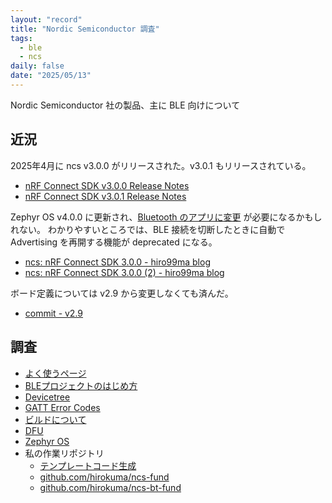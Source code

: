 ```yaml
---
layout: "record"
title: "Nordic Semiconductor 調査"
tags:
  - ble
  - ncs
daily: false
date: "2025/05/13"
---
```


Nordic Semiconductor 社の製品、主に BLE 向けについて

## 近況

2025年4月に ncs v3.0.0 がリリースされた。v3.0.1 もリリースされている。

* [nRF Connect SDK v3.0.0 Release Notes](https://docs.nordicsemi.com/bundle/ncs-latest/page/nrf/releases_and_maturity/releases/release-notes-3.0.0.html)
* [nRF Connect SDK v3.0.1 Release Notes](https://docs.nordicsemi.com/bundle/ncs-latest/page/nrf/releases_and_maturity/releases/release-notes-3.0.1.html)

Zephyr OS v4.0.0 に更新され、[Bluetooth のアプリに変更](https://docs.nordicsemi.com/bundle/ncs-latest/page/zephyr/releases/migration-guide-4.0.html#bluetooth) が必要になるかもしれない。
わかりやすいところでは、BLE 接続を切断したときに自動で Advertising を再開する機能が deprecated になる。

* [ncs: nRF Connect SDK 3.0.0 - hiro99ma blog](https://blog.hirokuma.work/2025/04/20250426-ncs.html)
* [ncs: nRF Connect SDK 3.0.0 (2) - hiro99ma blog](https://blog.hirokuma.work/2025/04/20250429-ncs.html)

ボード定義については v2.9 から変更しなくても済んだ。

* [commit - v2.9](https://github.com/hirokuma/ncs-custom-board/tree/raytac-base-v2_9)

## 調査

* [よく使うページ](pages.md)
* [BLEプロジェクトのはじめ方](startup/index.md)
* [Devicetree](devicetree/index.md)
* [GATT Error Codes](gatt_error_codes.md)
* [ビルドについて](build.md)
* [DFU](dfu/index.md)
* [Zephyr OS](zephyr/index.md)
* 私の作業リポジトリ
  * [テンプレートコード生成](https://github.com/hirokuma/js-ncs-service-gen)
  * [github.com/hirokuma/ncs-fund](https://github.com/hirokuma/ncs-fund)
  * [github.com/hirokuma/ncs-bt-fund](https://github.com/hirokuma/ncs-bt-fund)
